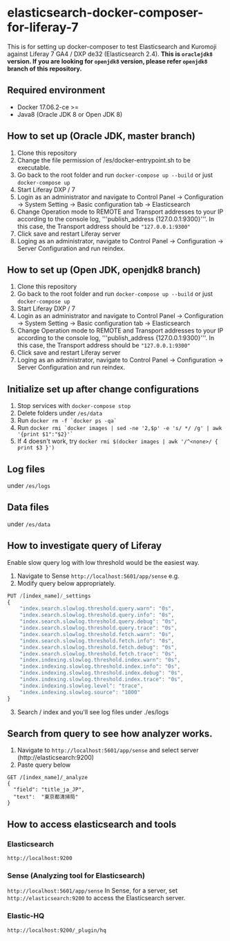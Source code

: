 # elasticsearch-docker-composer-for-liferay-7
This is for setting up docker-composer to test Elasticsearch and Kuromoji against Liferay 7 GA4 / DXP de32 (Elasticsearch 2.4). **This is ```oraclejdk8``` version. If you are looking for ```openjdk8``` version, please refer ```openjdk8``` branch of this repository.**

## Required environment
- Docker 17.06.2-ce >=
- Java8 (Oracle JDK 8 or Open JDK 8)

## How to set up (Oracle JDK, master branch)
1. Clone this repository
2. Change the file permission of /es/docker-entrypoint.sh to be executable.
3. Go back to the root folder and run ```docker-compose up --build``` or just ```docker-compose up```
4. Start Liferay DXP / 7
5. Login as an administrator and navigate to Control Panel -> Configuration -> System Setting -> Basic configuration tab -> Elasticsearch
6. Change Operation mode to REMOTE and Transport addresses to your IP according to the console log, '''publish_address {127.0.0.1:9300}'''. In this case, the Transport address should be ```"127.0.0.1:9300"```
7. Click save and restart Liferay server
8. Loging as an administrator, navigate to Control Panel -> Configuration -> Server Configuration and run reindex.

## How to set up (Open JDK, openjdk8 branch)
1. Clone this repository
2. Go back to the root folder and run ```docker-compose up --build``` or just ```docker-compose up```
3. Start Liferay DXP / 7
4. Login as an administrator and navigate to Control Panel -> Configuration -> System Setting -> Basic configuration tab -> Elasticsearch
5. Change Operation mode to REMOTE and Transport addresses to your IP according to the console log, '''publish_address {127.0.0.1:9300}'''. In this case, the Transport address should be ```"127.0.0.1:9300"```
6. Click save and restart Liferay server
7. Loging as an administrator, navigate to Control Panel -> Configuration -> Server Configuration and run reindex.

## Initialize set up after change configurations
1. Stop services with ```docker-compose stop```
2. Delete folders under ```/es/data```
3. Run ```docker rm -f `docker ps -qa` ```
4. Run ```docker rmi `docker images | sed -ne '2,$p' -e 's/ */ /g' | awk '{print $1":"$2}'` ```
5. If 4 doesn't work, try ```docker rmi $(docker images | awk '/^<none>/ { print $3 }') ```

## Log files
under ```/es/logs```

## Data files
under ```/es/data```

## How to investigate query of Liferay
Enable slow query log with low threshold would be the easiest way.
1. Navigate to Sense ```http://localhost:5601/app/sense``` e.g.
2. Modify query below appropriately.

```javascript
PUT /[index_name]/_settings
{
    "index.search.slowlog.threshold.query.warn": "0s",
    "index.search.slowlog.threshold.query.info": "0s",
    "index.search.slowlog.threshold.query.debug": "0s",
    "index.search.slowlog.threshold.query.trace": "0s",
    "index.search.slowlog.threshold.fetch.warn": "0s",
    "index.search.slowlog.threshold.fetch.info": "0s",
    "index.search.slowlog.threshold.fetch.debug": "0s",
    "index.search.slowlog.threshold.fetch.trace": "0s",
    "index.indexing.slowlog.threshold.index.warn": "0s",
    "index.indexing.slowlog.threshold.index.info": "0s",
    "index.indexing.slowlog.threshold.index.debug": "0s",
    "index.indexing.slowlog.threshold.index.trace": "0s",
    "index.indexing.slowlog.level": "trace",
    "index.indexing.slowlog.source": "1000"
}
```
3. Search / index and you'll see log files under ./es/logs

## Search from query to see how analyzer works.
1. Navigate to ```http://localhost:5601/app/sense``` and select server (http://elasticsearch:9200)
2. Paste query below
```
GET /[index_name]/_analyze
{
  "field": "title_ja_JP",
  "text":  "東京都清掃局"
}
```

## How to access elasticsearch and tools
### Elasticsearch
```http://localhost:9200```

### Sense (Analyzing tool for Elasticsearch)
```http://localhost:5601/app/sense```
In Sense, for a server, set ```http://elasticsearch:9200``` to access the Elasticsearch server.

### Elastic-HQ
```http://localhost:9200/_plugin/hq```

